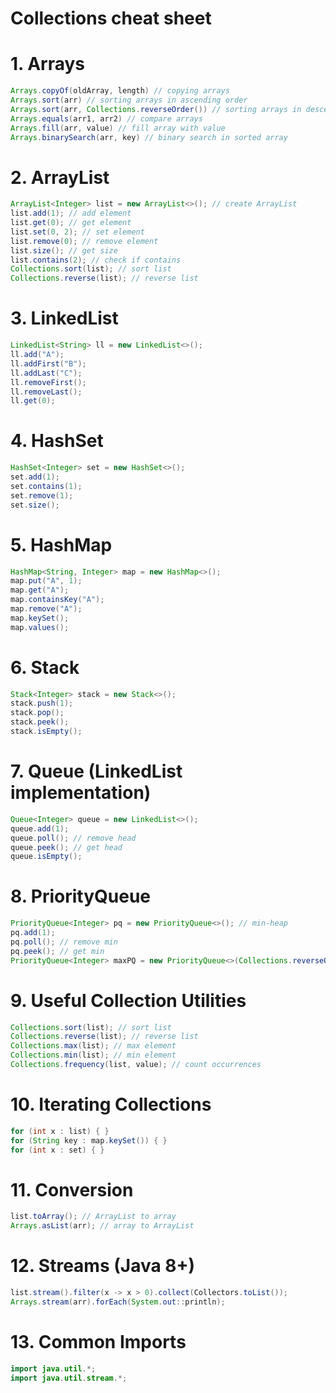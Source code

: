 # Collections cheat sheet

# 1. Arrays
```java
Arrays.copyOf(oldArray, length) // copying arrays
Arrays.sort(arr) // sorting arrays in ascending order
Arrays.sort(arr, Collections.reverseOrder()) // sorting arrays in descending order
Arrays.equals(arr1, arr2) // compare arrays
Arrays.fill(arr, value) // fill array with value
Arrays.binarySearch(arr, key) // binary search in sorted array
```

# 2. ArrayList
```java
ArrayList<Integer> list = new ArrayList<>(); // create ArrayList
list.add(1); // add element
list.get(0); // get element
list.set(0, 2); // set element
list.remove(0); // remove element
list.size(); // get size
list.contains(2); // check if contains
Collections.sort(list); // sort list
Collections.reverse(list); // reverse list
```

# 3. LinkedList
```java
LinkedList<String> ll = new LinkedList<>();
ll.add("A");
ll.addFirst("B");
ll.addLast("C");
ll.removeFirst();
ll.removeLast();
ll.get(0);
```

# 4. HashSet
```java
HashSet<Integer> set = new HashSet<>();
set.add(1);
set.contains(1);
set.remove(1);
set.size();
```

# 5. HashMap
```java
HashMap<String, Integer> map = new HashMap<>();
map.put("A", 1);
map.get("A");
map.containsKey("A");
map.remove("A");
map.keySet();
map.values();
```

# 6. Stack
```java
Stack<Integer> stack = new Stack<>();
stack.push(1);
stack.pop();
stack.peek();
stack.isEmpty();
```

# 7. Queue (LinkedList implementation)
```java
Queue<Integer> queue = new LinkedList<>();
queue.add(1);
queue.poll(); // remove head
queue.peek(); // get head
queue.isEmpty();
```

# 8. PriorityQueue
```java
PriorityQueue<Integer> pq = new PriorityQueue<>(); // min-heap
pq.add(1);
pq.poll(); // remove min
pq.peek(); // get min
PriorityQueue<Integer> maxPQ = new PriorityQueue<>(Collections.reverseOrder()); // max-heap
```

# 9. Useful Collection Utilities
```java
Collections.sort(list); // sort list
Collections.reverse(list); // reverse list
Collections.max(list); // max element
Collections.min(list); // min element
Collections.frequency(list, value); // count occurrences
```

# 10. Iterating Collections
```java
for (int x : list) { }
for (String key : map.keySet()) { }
for (int x : set) { }
```

# 11. Conversion
```java
list.toArray(); // ArrayList to array
Arrays.asList(arr); // array to ArrayList
```

# 12. Streams (Java 8+)
```java
list.stream().filter(x -> x > 0).collect(Collectors.toList());
Arrays.stream(arr).forEach(System.out::println);
```

# 13. Common Imports
```java
import java.util.*;
import java.util.stream.*;
```